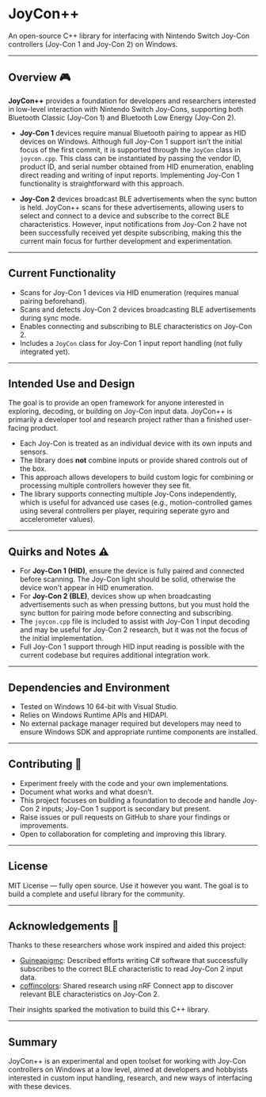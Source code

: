 # JoyCon++

An open-source C++ library for interfacing with Nintendo Switch Joy-Con controllers (Joy-Con 1 and Joy-Con 2) on Windows.

---

## Overview 🎮

**JoyCon++** provides a foundation for developers and researchers interested in low-level interaction with Nintendo Switch Joy-Cons, supporting both Bluetooth Classic (Joy-Con 1) and Bluetooth Low Energy (Joy-Con 2).

- **Joy-Con 1** devices require manual Bluetooth pairing to appear as HID devices on Windows. Although full Joy-Con 1 support isn’t the initial focus of the first commit, it is supported through the `JoyCon` class in `joycon.cpp`. This class can be instantiated by passing the vendor ID, product ID, and serial number obtained from HID enumeration, enabling direct reading and writing of input reports. Implementing Joy-Con 1 functionality is straightforward with this approach.

- **Joy-Con 2** devices broadcast BLE advertisements when the sync button is held. JoyCon++ scans for these advertisements, allowing users to select and connect to a device and subscribe to the correct BLE characteristics. However, input notifications from Joy-Con 2 have not been successfully received yet despite subscribing, making this the current main focus for further development and experimentation.

---

## Current Functionality

- Scans for Joy-Con 1 devices via HID enumeration (requires manual pairing beforehand).
- Scans and detects Joy-Con 2 devices broadcasting BLE advertisements during sync mode.
- Enables connecting and subscribing to BLE characteristics on Joy-Con 2.
- Includes a `JoyCon` class for Joy-Con 1 input report handling (not fully integrated yet).

---

## Intended Use and Design

The goal is to provide an open framework for anyone interested in exploring, decoding, or building on Joy-Con input data. JoyCon++ is primarily a developer tool and research project rather than a finished user-facing product.

- Each Joy-Con is treated as an individual device with its own inputs and sensors.
- The library does **not** combine inputs or provide shared controls out of the box.
- This approach allows developers to build custom logic for combining or processing multiple controllers however they see fit.
- The library supports connecting multiple Joy-Cons independently, which is useful for advanced use cases (e.g., motion-controlled games using several controllers per player, requiring seperate gyro and accelerometer values).

---

## Quirks and Notes ⚠️

- For **Joy-Con 1 (HID)**, ensure the device is fully paired and connected before scanning. The Joy-Con light should be solid, otherwise the device won't appear in HID enumeration.
- For **Joy-Con 2 (BLE)**, devices show up when broadcasting advertisements such as when pressing buttons, but you must hold the sync button for pairing mode before connecting and subscribing.
- The `joycon.cpp` file is included to assist with Joy-Con 1 input decoding and may be useful for Joy-Con 2 research, but it was not the focus of the initial implementation.
- Full Joy-Con 1 support through HID input reading is possible with the current codebase but requires additional integration work.

---

## Dependencies and Environment

- Tested on Windows 10 64-bit with Visual Studio.
- Relies on Windows Runtime APIs and HIDAPI.
- No external package manager required but developers may need to ensure Windows SDK and appropriate runtime components are installed.

---

## Contributing 🤝

- Experiment freely with the code and your own implementations.
- Document what works and what doesn’t.
- This project focuses on building a foundation to decode and handle Joy-Con 2 inputs; Joy-Con 1 support is secondary but present.
- Raise issues or pull requests on GitHub to share your findings or improvements.
- Open to collaboration for completing and improving this library.

---

## License

MIT License — fully open source. Use it however you want. The goal is to build a complete and useful library for the community.

---

## Acknowledgements 🙏

Thanks to these researchers whose work inspired and aided this project:

- [Guineapigmc](https://www.reddit.com/user/Guineapigmc/): Described efforts writing C# software that successfully subscribes to the correct BLE characteristic to read Joy-Con 2 input data.
- [coffincolors](https://www.reddit.com/user/coffincolors/): Shared research using nRF Connect app to discover relevant BLE characteristics on Joy-Con 2.

Their insights sparked the motivation to build this C++ library.

---

## Summary

JoyCon++ is an experimental and open toolset for working with Joy-Con controllers on Windows at a low level, aimed at developers and hobbyists interested in custom input handling, research, and new ways of interfacing with these devices.


